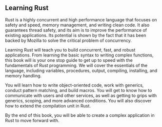 ## Learning Rust

Rust is a highly concurrent and high performance language that focuses on safety and speed, memory management, and writing clean code. It also guarantees thread safety, and its aim is to improve the performance of existing applications. Its potential is shown by the fact that it has been backed by Mozilla to solve the critical problem of concurrency.

Learning Rust will teach you to build concurrent, fast, and robust applications. From learning the basic syntax to writing complex functions, this book will is your one stop guide to get up to speed with the fundamentals of Rust programming. We will cover the essentials of the language, including variables, procedures, output, compiling, installing, and memory handling.

You will learn how to write object-oriented code, work with generics, conduct pattern matching, and build macros. You will get to know how to communicate with users and other services, as well as getting to grips with generics, scoping, and more advanced conditions. You will also discover how to extend the compilation unit in Rust.

By the end of this book, you will be able to create a complex application in Rust to move forward with.
